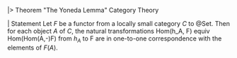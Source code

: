 |> Theorem "The Yoneda Lemma"
  Category Theory

  | Statement
    Let $F$ be a functor from a locally small category $C$ to @Set. Then for each object $A$ of $C$, the natural transformations 
    Hom(h_A, F) equiv Hom(Hom(A,-)F) 
    from $h_A$ to F are in one-to-one correspondence with the elements of $F(A)$.